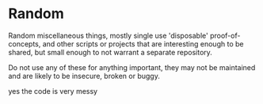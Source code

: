 # Random

Random miscellaneous things, mostly single use 'disposable' proof-of-concepts, and other scripts or projects that are interesting enough to be shared, but small enough to not warrant a separate repository.

Do not use any of these for anything important, they may not be maintained and are likely to be insecure, broken or buggy.

yes the code is very messy